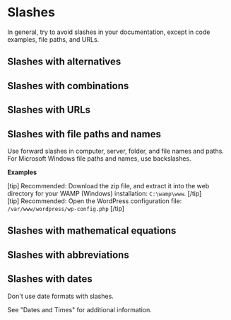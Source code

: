 # Slashes

In general, try to avoid slashes in your documentation, except in code examples, file paths, and URLs.

## Slashes with alternatives

## Slashes with combinations

## Slashes with URLs

## Slashes with file paths and names

Use forward slashes in computer, server, folder, and file names and paths. For Microsoft Windows file paths and names, use backslashes.

**Examples**

[tip] Recommended: Download the zip file, and extract it into the web directory for your WAMP (Windows) installation: `C:\wamp\www`. [/tip]  
[tip] Recommended: Open the WordPress configuration file: `/var/www/wordpress/wp-config.php` [/tip]

## Slashes with mathematical equations

## Slashes with abbreviations

## Slashes with dates

Don't use date formats with slashes.

See "Dates and Times" for additional information.
